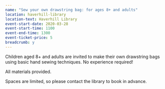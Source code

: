 ```yaml
---
name: "Sew your own drawstring bag: for ages 8+ and adults"
location: haverhill-library
location-text: Haverhill Library
event-start-date: 2020-03-28
event-start-time: 1100
event-end-time: 1300
event-ticket-price: 5
breadcrumb: y
---
```


Children aged 8+ and adults are invited to make their own drawstring bags using basic hand sewing techniques. No experience required!

All materials provided.

Spaces are limited, so please contact the library to book in advance.
